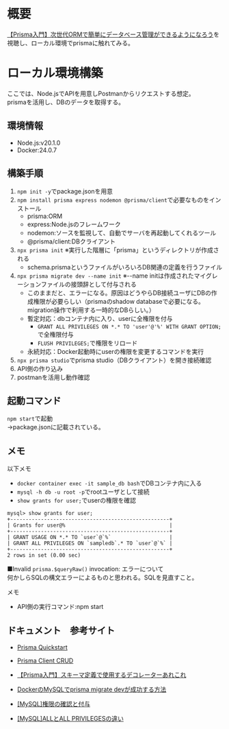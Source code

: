 # 概要
[【Prisma入門】次世代ORMで簡単にデータベース管理ができるようになろう](https://www.youtube.com/watch?v=9mE1j1vzUAQ)を視聴し、ローカル環境でprismaに触れてみる。

# ローカル環境構築
ここでは、Node.jsでAPIを用意しPostmanからリクエストする想定。  
prismaを活用し、DBのデータを取得する。

## 環境情報
- Node.js:v20.1.0
- Docker:24.0.7

## 構築手順
1. `npm init -y`でpackage.jsonを用意
2. `npm install prisma express nodemon @prisma/client`で必要なものをインストール
	- prisma:ORM
	- express:Node.jsのフレームワーク
	- nodemon:ソースを監視して、自動でサーバを再起動してくれるツール
	- @prisma/client:DBクライアント
3. `npx prisma init` ※実行した階層に「prisma」というディレクトリが作成される
	- schema.prismaというファイルがいろいろDB関連の定義を行うファイル
4. `npx prisma migrate dev --name init` ※--name initは作成されたマイグレーションファイルの接頭辞として付与される
	- このままだと、エラーになる。原因はどうやらDB接続ユーザにDBの作成権限が必要らしい（prismaのshadow databaseで必要になる。migration操作で利用する一時的なDBらしい。）
	- 暫定対応：dbコンテナ内に入り、userに全権限を付与
		- `GRANT ALL PRIVILEGES ON *.* TO 'user'@'%' WITH GRANT OPTION;`で全権限付与
		- `FLUSH PRIVILEGES;`で権限をリロード
	- 永続対応：Docker起動時にuserの権限を変更するコマンドを実行
5. `npx prisma studio`でprisma studio（DBクライアント）を開き接続確認
6. API側の作り込み
7. postmanを活用し動作確認


## 起動コマンド
`npm start`で起動  
→package.jsonに記載されている。

## メモ
以下メモ
- `docker container exec -it sample_db bash`でDBコンテナ内に入る
- `mysql -h db -u root -p`でrootユーザとして接続 
- `show grants for user;`でuserの権限を確認
```
mysql> show grants for user;
+----------------------------------------------------+
| Grants for user@%                                  |
+----------------------------------------------------+
| GRANT USAGE ON *.* TO `user`@`%`                   |
| GRANT ALL PRIVILEGES ON `sampledb`.* TO `user`@`%` |
+----------------------------------------------------+
2 rows in set (0.00 sec)
```

■Invalid `prisma.$queryRaw()` invocation: エラーについて  
何かしらSQLの構文エラーによるものと思われる。SQLを見直すこと。


メモ
- API側の実行コマンド:npm start

## ドキュメント　参考サイト
- [Prisma Quickstart](https://www.prisma.io/docs/getting-started/quickstart)
- [Prisma Client CRUD](https://www.prisma.io/docs/orm/prisma-client/queries/crud)

- [【Prisma入門】スキーマ定義で使用するデコレーターあれこれ](https://qiita.com/curry__30/items/95d3655fa23d84b959a3)
- [DockerのMySQLでprisma migrate devが成功する方法](https://zenn.dev/sungvalley/articles/05e5cfd244c9f2)
- [[MySQL]権限の確認と付与](https://qiita.com/shuntaro_tamura/items/2fb114b8c5d1384648aa)
- [[MySQL]ALLとALL PRIVILEGESの違い](https://note.com/ymzk_jp/n/nca7eb8d68d3a)

